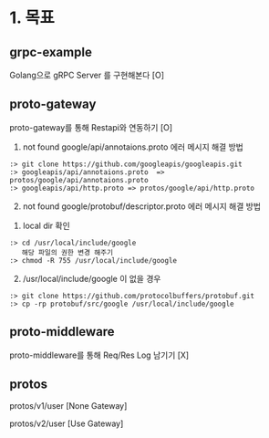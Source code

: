 # 1. 목표

## grpc-example
Golang으로 gRPC Server 를 구현해본다 [O]

## proto-gateway
proto-gateway를 통해 Restapi와 연동하기 [O]

1. not found google/api/annotaions.proto 에러 메시지 해결 방법
```
:> git clone https://github.com/googleapis/googleapis.git
:> googleapis/api/annotaions.proto  => protos/google/api/annotaions.proto
:> googleapis/api/http.proto => protos/google/api/http.proto
```

2. not found google/protobuf/descriptor.proto 에러 메시지 해결 방법 
  1) local dir 확인
```
:> cd /usr/local/include/google
   해당 파일의 권한 변경 해주기
:> chmod -R 755 /usr/local/include/google

```

  2) /usr/local/include/google 이 없을 경우 
```
:> git clone https://github.com/protocolbuffers/protobuf.git  
:> cp -rp protobuf/src/google /usr/local/include/google
```

## proto-middleware
proto-middleware를 통해 Req/Res Log 남기기 [X]


## protos
protos/v1/user [None Gateway]

protos/v2/user [Use Gateway]
